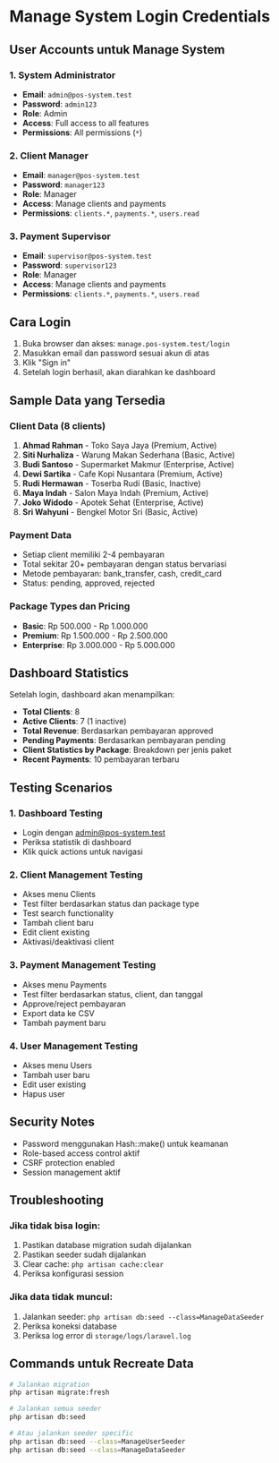 # Manage System Login Credentials

## User Accounts untuk Manage System

### 1. System Administrator
- **Email**: `admin@pos-system.test`
- **Password**: `admin123`
- **Role**: Admin
- **Access**: Full access to all features
- **Permissions**: All permissions (`*`)

### 2. Client Manager
- **Email**: `manager@pos-system.test`
- **Password**: `manager123`
- **Role**: Manager
- **Access**: Manage clients and payments
- **Permissions**: `clients.*`, `payments.*`, `users.read`

### 3. Payment Supervisor
- **Email**: `supervisor@pos-system.test`
- **Password**: `supervisor123`
- **Role**: Manager
- **Access**: Manage clients and payments
- **Permissions**: `clients.*`, `payments.*`, `users.read`

## Cara Login

1. Buka browser dan akses: `manage.pos-system.test/login`
2. Masukkan email dan password sesuai akun di atas
3. Klik "Sign in"
4. Setelah login berhasil, akan diarahkan ke dashboard

## Sample Data yang Tersedia

### Client Data (8 clients)
1. **Ahmad Rahman** - Toko Saya Jaya (Premium, Active)
2. **Siti Nurhaliza** - Warung Makan Sederhana (Basic, Active)
3. **Budi Santoso** - Supermarket Makmur (Enterprise, Active)
4. **Dewi Sartika** - Cafe Kopi Nusantara (Premium, Active)
5. **Rudi Hermawan** - Toserba Rudi (Basic, Inactive)
6. **Maya Indah** - Salon Maya Indah (Premium, Active)
7. **Joko Widodo** - Apotek Sehat (Enterprise, Active)
8. **Sri Wahyuni** - Bengkel Motor Sri (Basic, Active)

### Payment Data
- Setiap client memiliki 2-4 pembayaran
- Total sekitar 20+ pembayaran dengan status bervariasi
- Metode pembayaran: bank_transfer, cash, credit_card
- Status: pending, approved, rejected

### Package Types dan Pricing
- **Basic**: Rp 500.000 - Rp 1.000.000
- **Premium**: Rp 1.500.000 - Rp 2.500.000
- **Enterprise**: Rp 3.000.000 - Rp 5.000.000

## Dashboard Statistics

Setelah login, dashboard akan menampilkan:
- **Total Clients**: 8
- **Active Clients**: 7 (1 inactive)
- **Total Revenue**: Berdasarkan pembayaran approved
- **Pending Payments**: Berdasarkan pembayaran pending
- **Client Statistics by Package**: Breakdown per jenis paket
- **Recent Payments**: 10 pembayaran terbaru

## Testing Scenarios

### 1. Dashboard Testing
- Login dengan admin@pos-system.test
- Periksa statistik di dashboard
- Klik quick actions untuk navigasi

### 2. Client Management Testing
- Akses menu Clients
- Test filter berdasarkan status dan package type
- Test search functionality
- Tambah client baru
- Edit client existing
- Aktivasi/deaktivasi client

### 3. Payment Management Testing
- Akses menu Payments
- Test filter berdasarkan status, client, dan tanggal
- Approve/reject pembayaran
- Export data ke CSV
- Tambah payment baru

### 4. User Management Testing
- Akses menu Users
- Tambah user baru
- Edit user existing
- Hapus user

## Security Notes

- Password menggunakan Hash::make() untuk keamanan
- Role-based access control aktif
- CSRF protection enabled
- Session management aktif

## Troubleshooting

### Jika tidak bisa login:
1. Pastikan database migration sudah dijalankan
2. Pastikan seeder sudah dijalankan
3. Clear cache: `php artisan cache:clear`
4. Periksa konfigurasi session

### Jika data tidak muncul:
1. Jalankan seeder: `php artisan db:seed --class=ManageDataSeeder`
2. Periksa koneksi database
3. Periksa log error di `storage/logs/laravel.log`

## Commands untuk Recreate Data

```bash
# Jalankan migration
php artisan migrate:fresh

# Jalankan semua seeder
php artisan db:seed

# Atau jalankan seeder specific
php artisan db:seed --class=ManageUserSeeder
php artisan db:seed --class=ManageDataSeeder
``` 
